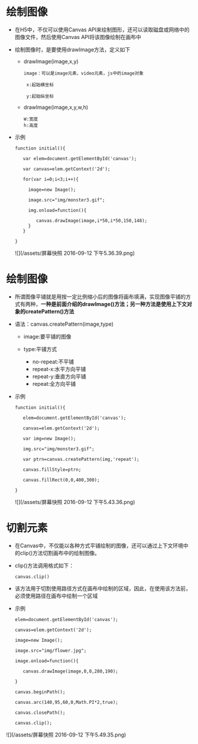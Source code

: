 # 绘制图像

* 在H5中，不仅可以使用Canvas API来绘制图形，还可以读取磁盘或网络中的图像文件，然后使用Canvas API将该图像绘制在画布中

* 绘制图像时，是要使用drawImage方法，定义如下

  * drawImage\(image,x,y\)

    ```
    image：可以是image元素，video元素，js中的image对象

     x:起始横坐标

     y:起始纵坐标
    ```

  * drawImage\(image,x,y,w,h\)

    ```
    W:宽度
    h:高度
    ```



* 示例

  ```
  function initial(){

     var elem=document.getElementById('canvas');

     var canvas=elem.getContext('2d');

     for(var i=0;i<3;i++){

       image=new Image();

       image.src="img/monster3.gif";

       img.onload=function(){

          canvas.drawImage(image,i*50,i*50,150,148);
       }
     }

  }
  ```

  ![](/assets/屏幕快照 2016-09-12 下午5.36.39.png)


# 绘制图像

* 所谓图像平铺就是用按一定比例缩小后的图像将画布填满，实现图像平铺的方式有两种，**一种是前面介绍的drawImage\(\)方法；另一种方法是使用上下文对象的createPattern\(\)方法**

* 语法：canvas.createPattern\(image,type\)

  * image:要平铺的图像
  * type:平铺方式

    * no-repeat:不平铺
    * repeat-x:水平方向平铺
    * repeat-y:垂直方向平铺
    * repeat:全方向平铺



* 示例

  ```
  function initial(){

     elem=document.getElementById('canvas');

     canvas=elem.getContext('2d');

     var img=new Image();

     img.src="img/monster3.gif";

     var ptrn=canvas.createPattern(img,'repeat');

     canvas.fillStyle=ptrn;

     canvas.fillRect(0,0,400,300);

  }
  ```

  ![](/assets/屏幕快照 2016-09-12 下午5.43.36.png)


# 切割元素

* 在Canvas中，不仅能以各种方式平铺绘制的图像，还可以通过上下文环境中的clip\(\)方法切割画布中的绘制图像。

* clip\(\)方法调用格式如下：

  ```
  canvas.clip()
  ```

- 该方法用于切割使用路径方式在画布中绘制的区域，因此，在使用该方法前，必须使用路径在画布中绘制一个区域

- 示例

      elem=document.getElementById('canvas');

      canvas=elem.getContext('2d');

      image=new Image();

      image.src="img/flower.jpg";

      image.onload=function(){

         canvas.drawImage(image,0,0,280,190);

      }

      canvas.beginPath();

      canvas.arc(140,95,60,0,Math.PI*2,true);

      canvas.closePath();

      canvas.clip();

 ![](/assets/屏幕快照 2016-09-12 下午5.49.35.png)
